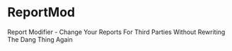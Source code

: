 # ReportMod
Report Modifier - Change Your Reports For Third Parties Without Rewriting The Dang Thing Again
